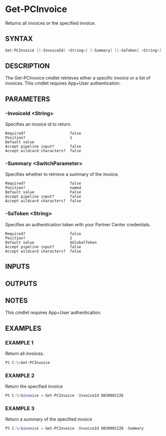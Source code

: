 # Get-PCInvoice

Returns all invoices or the specified invoice.

## SYNTAX

```powershell
Get-PCInvoice [[-InvoiceId] <String>] [-Summary] [[-SaToken] <String>] [<CommonParameters>]
```

## DESCRIPTION

The Get-PCInvoice cmdlet retrieves either a specific invoice or a list of invoices. This cmdlet requires App+User authentication.

## PARAMETERS

### -InvoiceId &lt;String&gt;

Specifies an invoice id to return.

```
Required?                    false
Position?                    1
Default value
Accept pipeline input?       false
Accept wildcard characters?  false
```

### -Summary &lt;SwitchParameter&gt;

Specifies whether to retrieve a summary of the invoice.

```
Required?                    false
Position?                    named
Default value                False
Accept pipeline input?       false
Accept wildcard characters?  false
```

### -SaToken &lt;String&gt;

Specifies an authentication token with your Partner Center credentials.

```
Required?                    false
Position?                    2
Default value                $GlobalToken
Accept pipeline input?       false
Accept wildcard characters?  false
```

## INPUTS

## OUTPUTS

## NOTES

This cmdlet requires App+User authentication.

## EXAMPLES

### EXAMPLE 1

Return all invoices.

```powershell
PS C:\>Get-PCInvoice
```

### EXAMPLE 2

Return the specified invoice

```powershell
PS C:\>$invoice = Get-PCInvoice -InvoiceId D030001IZ6
```

### EXAMPLE 3

Return a summary of the specified invoice

```powershell
PS C:\>$invoice = Get-PCInvoice -InvoiceId D030001IZ6 -Summary
```
